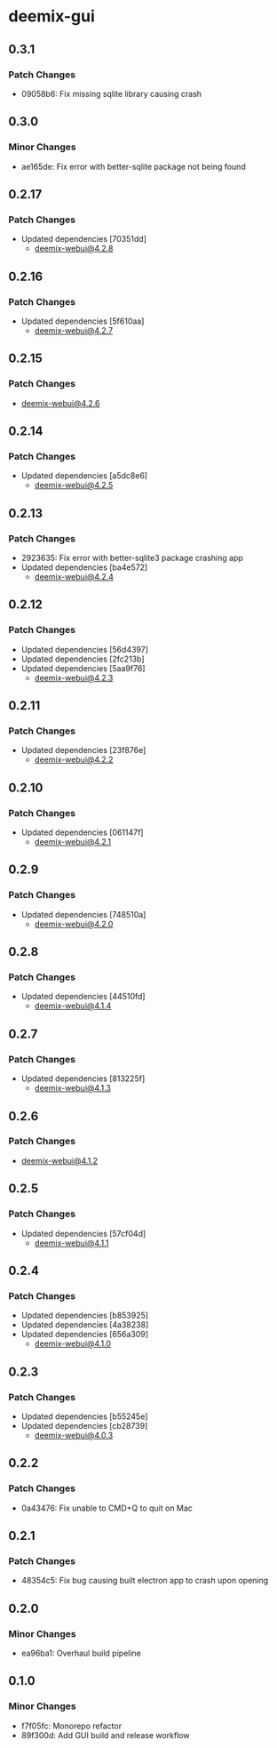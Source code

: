 # deemix-gui

## 0.3.1

### Patch Changes

- 09058b6: Fix missing sqlite library causing crash

## 0.3.0

### Minor Changes

- ae165de: Fix error with better-sqlite package not being found

## 0.2.17

### Patch Changes

- Updated dependencies [70351dd]
  - deemix-webui@4.2.8

## 0.2.16

### Patch Changes

- Updated dependencies [5f610aa]
  - deemix-webui@4.2.7

## 0.2.15

### Patch Changes

- deemix-webui@4.2.6

## 0.2.14

### Patch Changes

- Updated dependencies [a5dc8e6]
  - deemix-webui@4.2.5

## 0.2.13

### Patch Changes

- 2923635: Fix error with better-sqlite3 package crashing app
- Updated dependencies [ba4e572]
  - deemix-webui@4.2.4

## 0.2.12

### Patch Changes

- Updated dependencies [56d4397]
- Updated dependencies [2fc213b]
- Updated dependencies [5aa9f76]
  - deemix-webui@4.2.3

## 0.2.11

### Patch Changes

- Updated dependencies [23f876e]
  - deemix-webui@4.2.2

## 0.2.10

### Patch Changes

- Updated dependencies [061147f]
  - deemix-webui@4.2.1

## 0.2.9

### Patch Changes

- Updated dependencies [748510a]
  - deemix-webui@4.2.0

## 0.2.8

### Patch Changes

- Updated dependencies [44510fd]
  - deemix-webui@4.1.4

## 0.2.7

### Patch Changes

- Updated dependencies [813225f]
  - deemix-webui@4.1.3

## 0.2.6

### Patch Changes

- deemix-webui@4.1.2

## 0.2.5

### Patch Changes

- Updated dependencies [57cf04d]
  - deemix-webui@4.1.1

## 0.2.4

### Patch Changes

- Updated dependencies [b853925]
- Updated dependencies [4a38238]
- Updated dependencies [656a309]
  - deemix-webui@4.1.0

## 0.2.3

### Patch Changes

- Updated dependencies [b55245e]
- Updated dependencies [cb28739]
  - deemix-webui@4.0.3

## 0.2.2

### Patch Changes

- 0a43476: Fix unable to CMD+Q to quit on Mac

## 0.2.1

### Patch Changes

- 48354c5: Fix bug causing built electron app to crash upon opening

## 0.2.0

### Minor Changes

- ea96ba1: Overhaul build pipeline

## 0.1.0

### Minor Changes

- f7f05fc: Monorepo refactor
- 89f300d: Add GUI build and release workflow

